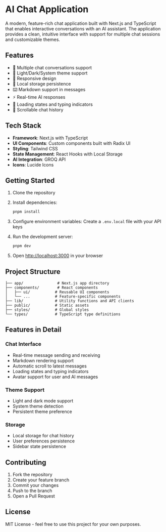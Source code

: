 # AI Chat Application

A modern, feature-rich chat application built with Next.js and TypeScript that enables interactive conversations with an AI assistant. The application provides a clean, intuitive interface with support for multiple chat sessions and customizable themes.

## Features

- 💬 Multiple chat conversations support
- 🎨 Light/Dark/System theme support
- 📱 Responsive design
- 💾 Local storage persistence
- ⌨️ Markdown support in messages
- ⚡ Real-time AI responses
- 🔄 Loading states and typing indicators
- 📜 Scrollable chat history

## Tech Stack

- **Framework**: Next.js with TypeScript
- **UI Components**: Custom components built with Radix UI
- **Styling**: Tailwind CSS
- **State Management**: React Hooks with Local Storage
- **AI Integration**: GROQ API
- **Icons**: Lucide Icons

## Getting Started

1. Clone the repository
2. Install dependencies:
   ```bash
   pnpm install
   ```
3. Configure environment variables:
   Create a `.env.local` file with your API keys

4. Run the development server:
   ```bash
   pnpm dev
   ```
5. Open [http://localhost:3000](http://localhost:3000) in your browser

## Project Structure

```
├── app/               # Next.js app directory
├── components/        # React components
│   ├── ui/           # Reusable UI components
│   └── ...           # Feature-specific components
├── lib/              # Utility functions and API clients
├── public/           # Static assets
├── styles/           # Global styles
└── types/            # TypeScript type definitions
```

## Features in Detail

### Chat Interface
- Real-time message sending and receiving
- Markdown rendering support
- Automatic scroll to latest messages
- Loading states and typing indicators
- Avatar support for user and AI messages

### Theme Support
- Light and dark mode support
- System theme detection
- Persistent theme preference

### Storage
- Local storage for chat history
- User preferences persistence
- Sidebar state persistence

## Contributing

1. Fork the repository
2. Create your feature branch
3. Commit your changes
4. Push to the branch
5. Open a Pull Request

## License

MIT License - feel free to use this project for your own purposes.
